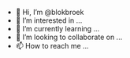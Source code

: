 - 👋 Hi, I’m @blokbroek
- 👀 I’m interested in ...
- 🌱 I’m currently learning ...
- 💞️ I’m looking to collaborate on ...
- 📫 How to reach me ...

<!---
blokbroek/blokbroek is a ✨ special ✨ repository because its `README.md` (this file) appears on your GitHub profile.
You can click the Preview link to take a look at your changes.
--->
